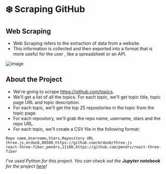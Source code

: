 # :snowflake: Scraping GitHub

## Web Scraping 
- Web Scraping refers to the extraction of data from a website. 
- This information is collected and then exported into a format that is more useful for the user , like a spreadsheet or an API.

![image](https://user-images.githubusercontent.com/96012488/216526319-8981f38f-84f4-44e2-ad74-6012b9747514.png)


## About the Project

- We're going to scrape https://github.com/topics.
- We'll get a list of all the topics. For each topic, we'll get topic title, topic page URL and topic description.
- For each topic, we'll get the top 25 repositories in the topic from the topic page.
- For each repository, we'll grab the repo name, username, stars and the repo URL.
- For each topic, we'll create a CSV file in the following format:

````
Repo name,Username,Stars,Repository URL
three.js,mrdoob,88500,https://github.com/mrdoob/three.js
react-three-fiber,pmndrs,21100,https://github.com/pmndrs/react-three-fiber

````

*I've used Python for this project. You can check out the **Jupyter notebook** for the project [here]()!*
    

